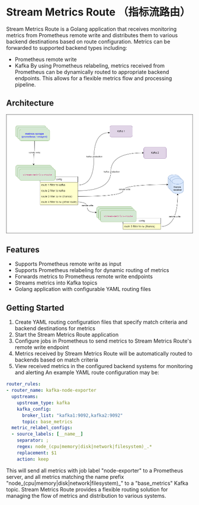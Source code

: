 # Stream Metrics Route （指标流路由）
Stream Metrics Route is a Golang application that receives monitoring metrics from Prometheus remote write and distributes them to various backend destinations based on route configuration. Metrics can be forwarded to supported backend types including:
- Prometheus remote write
- Kafka
By using Prometheus relabeling, metrics received from Prometheus can be dynamically routed to appropriate backend endpoints. This allows for a flexible metrics flow and processing pipeline.
## Architecture
![arch](public/image/architecture.png)
## Features
- Supports Prometheus remote write as input
- Supports Prometheus relabeling for dynamic routing of metrics
- Forwards metrics to Prometheus remote write endpoints
- Streams metrics into Kafka topics
- Golang application with configurable YAML routing files
## Getting Started
1. Create YAML routing configuration files that specify match criteria and backend destinations for metrics
2. Start the Stream Metrics Route application
3. Configure jobs in Prometheus to send metrics to Stream Metrics Route's remote write endpoint
4. Metrics received by Stream Metrics Route will be automatically routed to backends based on match criteria
5. View received metrics in the configured backend systems for monitoring and alerting
An example YAML route configuration may be:

```yaml
router_rules:
- router_name: kafka-node-exporter
  upstreams:
    upstream_type: kafka
    kafka_config:
      broker_list: "kafka1:9092,kafka2:9092"
      topic: base_metrics
  metric_relabel_configs:
  - source_labels: [__name__]
    separator: ;
    regex: node_(cpu|memory|disk|network|filesystem)_.*
    replacement: $1
    action: keep
```

This will send all metrics with job label "node-exporter"  to a Prometheus server, and all metrics matching the name prefix "node_(cpu|memory|disk|network|filesystem)_" to a "base_metrics" Kafka topic.
Stream Metrics Route provides a flexible routing solution for managing the flow of metrics and distribution to various systems. 